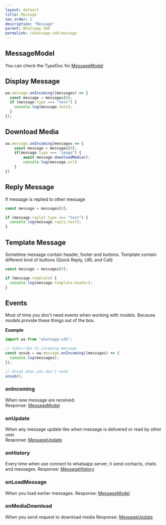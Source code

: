 ```yaml
---
layout: default
title: Message
nav_order: 2
description: "Message"
parent: Whatsapp SDK
permalink: /whatsapp-sdk/message
---
```


## MessageModel

You can check the TypeDoc for [MessageModel]()

## Display Message

```js
wa.message.onIncoming((messages) => {
  const message = messages[0];
  if (message.type === "text") {
    console.log(message.text);
  }
});
```

## Download Media

```js
wa.message.onIncoming(messages => {
    const message = messages[0];
    if(message.type === "image") {
        await message.downloadMedia();
        console.log(message.url)
    }
})
```

## Reply Message

If message is replied to other message

```js
const message = messages[0];

if (message.reply?.type === "text") {
  console.log(message.reply.text);
}
```

## Template Message

Sometime message contain header, footer and buttons. Template contain different kind of buttons (Quick Reply, URL and Call)

```js
const message = messages[0];

if (message.template) {
  console.log(message.template.header);
}
```

## Events

Most of time you don't need events when working with models. Because models provide these things out of the box.

**Example**

```js
import wa from "whatsapp-sdk";

// Subscribe to incoming message
const unsub = wa.message.onIncoming((messages) => {
  console.log(messages);
});

// Unsub when you don't need
unsub();
```

### onIncoming

When new message are received.  
Response: [MessageModel]()

### onUpdate

When any message update like when message is delivered or read by other user.  
Response: [MessageUpdate]()

### onHistory

Every time when use connect to whatsapp server, it send contacts, chats and messages.
Response: [MessageHistory]()

### onLoadMessage

When you load earlier messages.
Response: [MessageModel]()

### onMediaDownload

When you send request to download media
Response: [MessageUpdate]()
